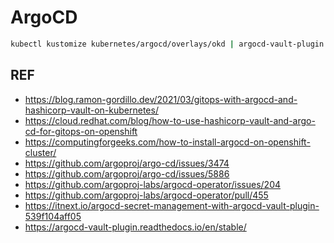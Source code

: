 # ArgoCD

```bash
kubectl kustomize kubernetes/argocd/overlays/okd | argocd-vault-plugin generate - | kubectl apply -f -
```

## REF

- <https://blog.ramon-gordillo.dev/2021/03/gitops-with-argocd-and-hashicorp-vault-on-kubernetes/>
- <https://cloud.redhat.com/blog/how-to-use-hashicorp-vault-and-argo-cd-for-gitops-on-openshift>
- <https://computingforgeeks.com/how-to-install-argocd-on-openshift-cluster/>
- <https://github.com/argoproj/argo-cd/issues/3474>
- <https://github.com/argoproj/argo-cd/issues/5886>
- <https://github.com/argoproj-labs/argocd-operator/issues/204>
- <https://github.com/argoproj-labs/argocd-operator/pull/455>
- <https://itnext.io/argocd-secret-management-with-argocd-vault-plugin-539f104aff05>
- <https://argocd-vault-plugin.readthedocs.io/en/stable/>
